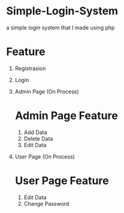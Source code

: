 # Simple-Login-System
a simple login system that I made using php

# Feature
1. Registrasion
2. Login

3. Admin Page (On Process)
   # Admin Page Feature
   1. Add Data
   2. Delete Data
   3. Edit Data
   
4. User Page (On Process)
   # User Page Feature
   1. Edit Data
   2. Change Password
